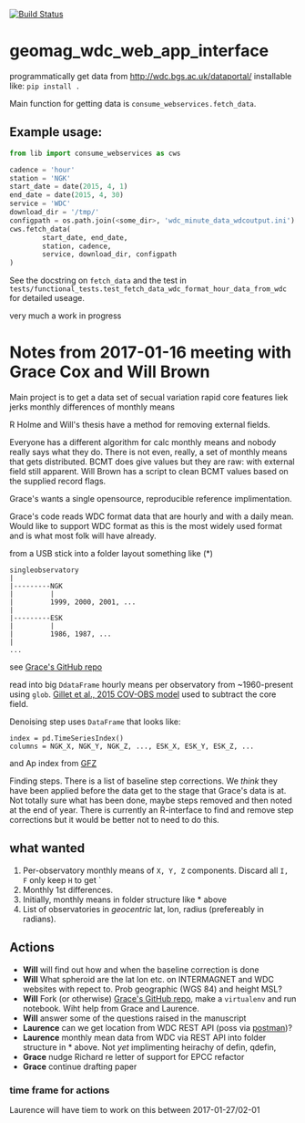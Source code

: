 [![Build Status](https://travis-ci.org/lbillingham/geomag_wdc_web_app_interface.svg?branch=master)](https://travis-ci.org/lbillingham/geomag_wdc_web_app_interface)

# geomag_wdc_web_app_interface
programmatically get data from http://wdc.bgs.ac.uk/dataportal/
installable like: `pip install .`

Main function for getting data is `consume_webservices.fetch_data`.

## Example usage:
```python
from lib import consume_webservices as cws

cadence = 'hour'
station = 'NGK'
start_date = date(2015, 4, 1)
end_date = date(2015, 4, 30)
service = 'WDC'
download_dir = '/tmp/'
configpath = os.path.join(<some_dir>, 'wdc_minute_data_wdcoutput.ini')
cws.fetch_data(
        start_date, end_date,
        station, cadence,
        service, download_dir, configpath
)
```
See the docstring on `fetch_data` and the test in
`tests/functional_tests.test_fetch_data_wdc_format_hour_data_from_wdc`
for detailed useage.



very much a work in progress

# Notes from 2017-01-16 meeting with Grace Cox and Will Brown
Main project is to get a data set of secual variation
rapid core features liek jerks
monthly differences of monthly means

R Holme and Will's thesis have a method for
removing external fields.

Everyone has a different algorithm for calc monthly means and
nobody really says what they do.
There is not even, really, a set of monthly means that gets distributed.
BCMT does give values but they are raw: with external field still apparent.
Will Brown has a script to clean BCMT values based on the supplied record
flags.

Grace's wants a single opensource, reproducible reference implimentation.

Grace's code reads WDC format data
that are hourly and with a daily mean.
Would like to support WDC format as this is the most widely
used format and is what most folk will have already.

from a USB stick into a
folder layout something like (*)

```
singleobservatory
|
|---------NGK
|         |
|         1999, 2000, 2001, ...
|
|---------ESK
|         |
|         1986, 1987, ...
|
...
```
see [Grace's GitHub repo](https://github.com/gracecox/MagPy/tree/master/magpy/data/BGS_hourly/hourval/single_obs)

read into big `DdataFrame` hourly means per observatory from ~1960-present
using `glob`. [Gillet et al., 2015 COV-OBS model](http://www.spacecenter.dk/files/magnetic-models/COV-OBSx1/COV-OBS.x1.pdf) used to subtract the core field.

Denoising step uses `DataFrame` that looks like:

```
index = pd.TimeSeriesIndex()
columns = NGK_X, NGK_Y, NGK_Z, ..., ESK_X, ESK_Y, ESK_Z, ...
```

and Ap index from [GFZ](http://www.gfz-potsdam.de/en/kp-index/)

Finding steps. There is a list of baseline step corrections. We _think_ they have been applied before the data get to the stage that Grace's data is at. Not totally sure what has been done, maybe steps removed and then noted at the end of year.
There is currently an R-interface to find and remove step corrections but it would be better not to need to do this.

## what wanted
1. Per-observatory monthly means of `X, Y, Z` components. Discard all `I, F` only keep `H` to get `
2. Monthly 1st differences.
3. Initially, monthly means in folder structure like * above
4. List of observatories in _geocentric_ lat, lon, radius (prefereably in radians).

## Actions
- **Will** will find out how and when the baseline correction is done
- **Will** What spheroid are the lat lon etc. on INTERMAGNET and WDC websites with repect to. Prob geographic (WGS 84) and height MSL?
- **Will** Fork (or otherwise) [Grace's GitHub repo](https://github.com/gracecox/MagPy), make a `virtualenv` and run notebook. Wiht help from Grace and Laurence.
- **Will** answer some of the questions raised in the manuscript
- **Laurence** can we get location from WDC REST API (poss via [postman](http://www.getpostman.com/))?
- **Laurence** monthly mean data from WDC via REST API into folder structure in * above. Not _yet_ implimenting heirachy of defin, qdefin,
- **Grace** nudge Richard re letter of support for EPCC refactor
- **Grace** continue drafting paper

### time frame for actions

Laurence will have tiem to work on this
 between 2017-01-27/02-01




